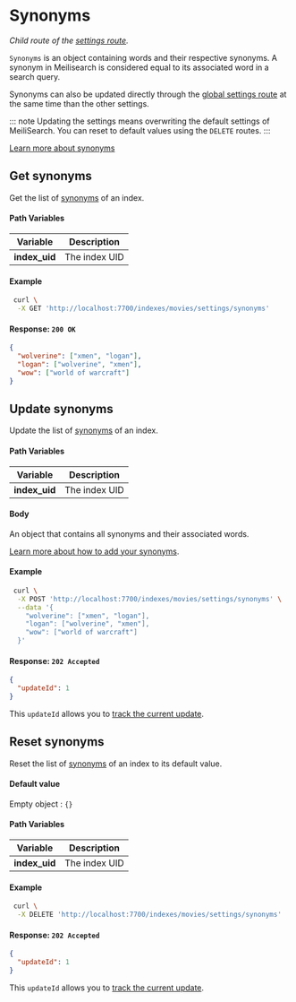 # Synonyms

_Child route of the [settings route](/references/settings.md)._

`Synonyms` is an object containing words and their respective synonyms. A synonym in Meilisearch is considered equal to its associated word in a search query.

Synonyms can also be updated directly through the [global settings route](/references/settings.md#update-settings) at the same time than the other settings.

::: note
Updating the settings means overwriting the default settings of MeiliSearch. You can reset to default values using the `DELETE` routes.
:::

[Learn more about synonyms](/guides/advanced_guides/synonyms.md)

## Get synonyms

<RouteHighlighter method="GET" route="/indexes/:index_uid/settings/synonyms"/>

Get the list of [synonyms](/guides/advanced_guides/synonyms.md) of an index.

#### Path Variables

| Variable      | Description   |
| ------------- | ------------- |
| **index_uid** | The index UID |

#### Example

```bash
 curl \
  -X GET 'http://localhost:7700/indexes/movies/settings/synonyms'
```

#### Response: `200 OK`

```json
{
  "wolverine": ["xmen", "logan"],
  "logan": ["wolverine", "xmen"],
  "wow": ["world of warcraft"]
}
```

## Update synonyms

<RouteHighlighter method="POST" route="/indexes/:index_uid/settings/synonyms"/>

Update the list of [synonyms](/guides/advanced_guides/synonyms.md) of an index.

#### Path Variables

| Variable      | Description   |
| ------------- | ------------- |
| **index_uid** | The index UID |

#### Body

An object that contains all synonyms and their associated words.

[Learn more about how to add your synonyms](/guides/advanced_guides/synonyms.md).

#### Example

```bash
 curl \
  -X POST 'http://localhost:7700/indexes/movies/settings/synonyms' \
  --data '{
    "wolverine": ["xmen", "logan"],
    "logan": ["wolverine", "xmen"],
    "wow": ["world of warcraft"]
  }'
```

#### Response: `202 Accepted`

```json
{
  "updateId": 1
}
```

This `updateId` allows you to [track the current update](/references/updates.md).

## Reset synonyms

<RouteHighlighter method="DELETE" route="/indexes/:index_uid/settings/synonyms"/>

Reset the list of [synonyms](/guides/advanced_guides/synonyms.md) of an index to its default value.

#### Default value

Empty object : `{}`

#### Path Variables

| Variable      | Description   |
| ------------- | ------------- |
| **index_uid** | The index UID |

#### Example

```bash
 curl \
  -X DELETE 'http://localhost:7700/indexes/movies/settings/synonyms'
```

#### Response: `202 Accepted`

```json
{
  "updateId": 1
}
```

This `updateId` allows you to [track the current update](/references/updates.md).
